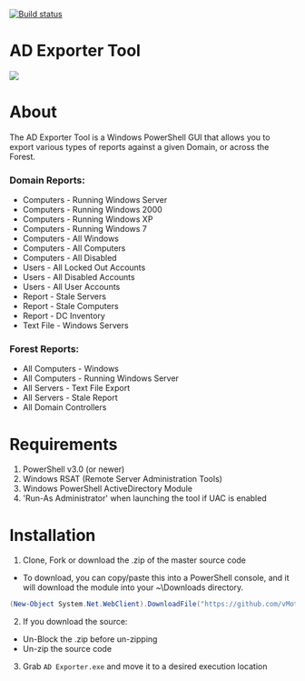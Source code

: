 [![Build status](https://ci.appveyor.com/api/projects/status/snccmlf7g9xospyx?svg=true)](https://ci.appveyor.com/project/vScripter/ad-exporter-k4pp8)

# AD Exporter Tool
![](https://github.com/vScripter/AD-Exporter/raw/Dev/Screen%20Shots/v1.5.0_Main.PNG)

# About
The AD Exporter Tool is a Windows PowerShell GUI that allows you to export various types of reports against a given Domain, or across the Forest.

### Domain Reports:
- Computers - Running Windows Server
- Computers - Running Windows 2000
- Computers - Running Windows XP
- Computers - Running Windows 7
- Computers - All Windows
- Computers - All Computers
- Computers - All Disabled
- Users - All Locked Out Accounts
- Users - All Disabled Accounts
- Users - All User Accounts
- Report - Stale Servers
- Report - Stale Computers
- Report - DC Inventory
- Text File - Windows Servers

### Forest Reports:
- All Computers - Windows
- All Computers - Running Windows Server
- All Servers - Text File Export
- All Servers - Stale Report
- All Domain Controllers

# Requirements
1. PowerShell v3.0 (or newer)
2. Windows RSAT (Remote Server Administration Tools)
3. Windows PowerShell ActiveDirectory Module
4. 'Run-As Administrator' when launching the tool if UAC is enabled

# Installation
1. Clone, Fork or download the .zip of the master source code
  * To download, you can copy/paste this into a PowerShell console, and it will download the module into your ~\Downloads directory.
  ```powershell
(New-Object System.Net.WebClient).DownloadFile("https://github.com/vMotioned/AD-Exporter/archive/master.zip","$ENV:USERPROFILE\Downloads\ProcessIsolation.zip")
```

2. If you download the source:
  * Un-Block the .zip before un-zipping
  * Un-zip the source code
 
3. Grab ``AD Exporter.exe`` and move it to a desired execution location 

